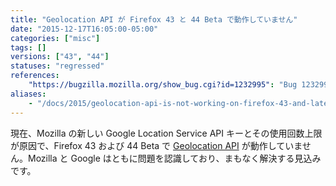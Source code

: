 ```yaml
---
title: "Geolocation API が Firefox 43 と 44 Beta で動作していません"
date: "2015-12-17T16:05:00-05:00"
categories: ["misc"]
tags: []
versions: ["43", "44"]
statuses: "regressed"
references:
    "https://bugzilla.mozilla.org/show_bug.cgi?id=1232995": "Bug 1232995 - HTML5 Geolocation Not Working After Update to version 43"
aliases:
    - "/docs/2015/geolocation-api-is-not-working-on-firefox-43-and-later/"
---
```

現在、Mozilla の新しい Google Location Service API キーとその使用回数上限が原因で、Firefox 43 および 44 Beta で [Geolocation API](https://developer.mozilla.org/en-US/docs/Web/API/Geolocation) が動作していません。Mozilla と Google はともに問題を認識しており、まもなく解決する見込みです。
